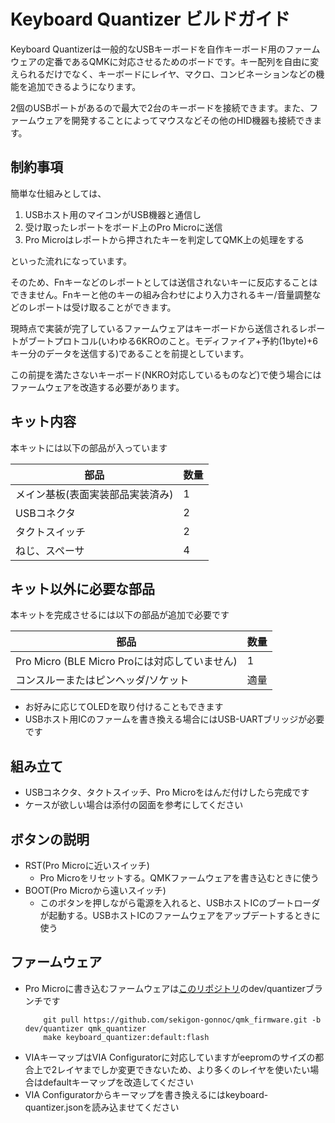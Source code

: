 # Keyboard Quantizer ビルドガイド
Keyboard Quantizerは一般的なUSBキーボードを自作キーボード用のファームウェアの定番であるQMKに対応させるためのボードです。キー配列を自由に変えられるだけでなく、キーボードにレイヤ、マクロ、コンビネーションなどの機能を追加できるようになります。

2個のUSBポートがあるので最大で2台のキーボードを接続できます。また、ファームウェアを開発することによってマウスなどその他のHID機器も接続できます。

## 制約事項
簡単な仕組みとしては、
1. USBホスト用のマイコンがUSB機器と通信し
1. 受け取ったレポートをボード上のPro Microに送信
1. Pro Microはレポートから押されたキーを判定してQMK上の処理をする

といった流れになっています。

そのため、Fnキーなどのレポートとしては送信されないキーに反応することはできません。Fnキーと他のキーの組み合わせにより入力されるキー/音量調整などのレポートは受け取ることができます。

現時点で実装が完了しているファームウェアはキーボードから送信されるレポートがブートプロトコル(いわゆる6KROのこと。モディファイア+予約(1byte)+6キー分のデータを送信する)であることを前提としています。

この前提を満たさないキーボード(NKRO対応しているものなど)で使う場合にはファームウェアを改造する必要があります。

## キット内容
本キットには以下の部品が入っています

|部品|数量|
|--|--|
|メイン基板(表面実装部品実装済み) |1
|USBコネクタ |2
|タクトスイッチ |2
|ねじ、スペーサ |4

## キット以外に必要な部品

本キットを完成させるには以下の部品が追加で必要です

|部品|数量|
|--|--|
|Pro Micro (BLE Micro Proには対応していません)|1|
|コンスルーまたはピンヘッダ/ソケット|適量|

- お好みに応じてOLEDを取り付けることもできます
- USBホスト用ICのファームを書き換える場合にはUSB-UARTブリッジが必要です

## 組み立て
- USBコネクタ、タクトスイッチ、Pro Microをはんだ付けしたら完成です
- ケースが欲しい場合は添付の図面を参考にしてください

## ボタンの説明
- RST(Pro Microに近いスイッチ)
    - Pro Microをリセットする。QMKファームウェアを書き込むときに使う
- BOOT(Pro Microから遠いスイッチ)
    - このボタンを押しながら電源を入れると、USBホストICのブートローダが起動する。USBホストICのファームウェアをアップデートするときに使う

## ファームウェア
- Pro Microに書き込むファームウェアは[このリポジトリ](https://github.com/sekigon-gonnoc/qmk_firmware/tree/dev/quantizer)のdev/quantizerブランチです
    ```
        git pull https://github.com/sekigon-gonnoc/qmk_firmware.git -b dev/quantizer qmk_quantizer
        make keyboard_quantizer:default:flash
    ```
- VIAキーマップはVIA Configuratorに対応していますがeepromのサイズの都合上で2レイヤまでしか変更できないため、より多くのレイヤを使いたい場合はdefaultキーマップを改造してください
- VIA Configuratorからキーマップを書き換えるにはkeyboard-quantizer.jsonを読み込ませてください